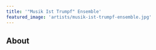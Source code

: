 ```yaml
---
title: '"Musik Ist Trumpf" Ensemble'
featured_image: 'artists/musik-ist-trumpf-ensemble.jpg'
---
```


## About


